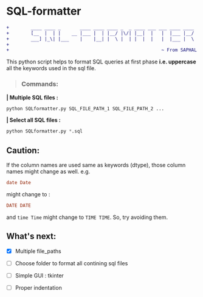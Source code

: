 # SQL-formatter
```diff
+        ____ ____ _       ____ ____ ____ _  _ ____ ___ ___ ____ ____           +
+        [__  |  | |    __ |___ |  | |__/ |\/| |__|  |   |  |___ |__/           +
+        ___] |_\| |___    |    |__| |  \ |  | |  |  |   |  |___ |  \           +
+                                                                               +
+                                                        ~ From SAPHAL          +
```

This python script helps to format SQL queries at first phase **i.e. uppercase** all the keywords used in the sql file.

> ### Commands:

**| Multiple SQL files :**
```python
python SQLformatter.py SQL_FILE_PATH_1 SQL_FILE_PATH_2 ...
```

**| Select all SQL files :**
```python
python SQLformatter.py *.sql
```

## Caution:

If the column names are used same as keywords (dtype), those column names might change as well. 
e.g. 
```sql
date Date 
``` 
might change to : 
``` sql 
DATE DATE
```
and `time Time` might change to `TIME TIME`. So, try avoiding them.

## What's next:

- [x]  Multiple file_paths
- [ ]  Choose folder to format all contining sql files
- [ ]  Simple GUI : tkinter
- [ ]  Proper indentation

